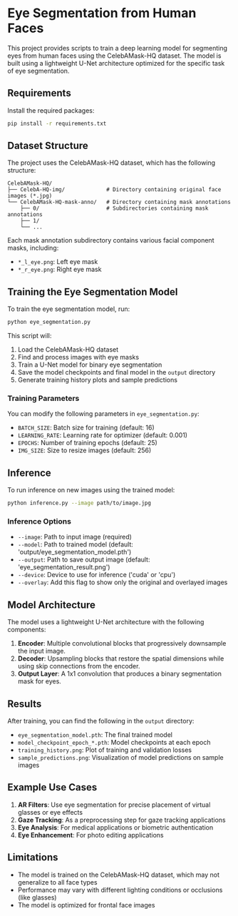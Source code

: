 # Eye Segmentation from Human Faces

This project provides scripts to train a deep learning model for segmenting eyes from human faces using the CelebAMask-HQ dataset. The model is built using a lightweight U-Net architecture optimized for the specific task of eye segmentation.

## Requirements

Install the required packages:

```bash
pip install -r requirements.txt
```

## Dataset Structure

The project uses the CelebAMask-HQ dataset, which has the following structure:

```
CelebAMask-HQ/
├── CelebA-HQ-img/             # Directory containing original face images (*.jpg)
└── CelebAMask-HQ-mask-anno/   # Directory containing mask annotations
    ├── 0/                     # Subdirectories containing mask annotations
    ├── 1/
    └── ...
```

Each mask annotation subdirectory contains various facial component masks, including:

- `*_l_eye.png`: Left eye mask
- `*_r_eye.png`: Right eye mask

## Training the Eye Segmentation Model

To train the eye segmentation model, run:

```bash
python eye_segmentation.py
```

This script will:

1. Load the CelebAMask-HQ dataset
2. Find and process images with eye masks
3. Train a U-Net model for binary eye segmentation
4. Save the model checkpoints and final model in the `output` directory
5. Generate training history plots and sample predictions

### Training Parameters

You can modify the following parameters in `eye_segmentation.py`:

- `BATCH_SIZE`: Batch size for training (default: 16)
- `LEARNING_RATE`: Learning rate for optimizer (default: 0.001)
- `EPOCHS`: Number of training epochs (default: 25)
- `IMG_SIZE`: Size to resize images (default: 256)

## Inference

To run inference on new images using the trained model:

```bash
python inference.py --image path/to/image.jpg
```

### Inference Options

- `--image`: Path to input image (required)
- `--model`: Path to trained model (default: 'output/eye_segmentation_model.pth')
- `--output`: Path to save output image (default: 'eye_segmentation_result.png')
- `--device`: Device to use for inference ('cuda' or 'cpu')
- `--overlay`: Add this flag to show only the original and overlayed images

## Model Architecture

The model uses a lightweight U-Net architecture with the following components:

1. **Encoder**: Multiple convolutional blocks that progressively downsample the input image.
2. **Decoder**: Upsampling blocks that restore the spatial dimensions while using skip connections from the encoder.
3. **Output Layer**: A 1x1 convolution that produces a binary segmentation mask for eyes.

## Results

After training, you can find the following in the `output` directory:

- `eye_segmentation_model.pth`: The final trained model
- `model_checkpoint_epoch_*.pth`: Model checkpoints at each epoch
- `training_history.png`: Plot of training and validation losses
- `sample_predictions.png`: Visualization of model predictions on sample images

## Example Use Cases

1. **AR Filters**: Use eye segmentation for precise placement of virtual glasses or eye effects
2. **Gaze Tracking**: As a preprocessing step for gaze tracking applications
3. **Eye Analysis**: For medical applications or biometric authentication
4. **Eye Enhancement**: For photo editing applications

## Limitations

- The model is trained on the CelebAMask-HQ dataset, which may not generalize to all face types
- Performance may vary with different lighting conditions or occlusions (like glasses)
- The model is optimized for frontal face images
